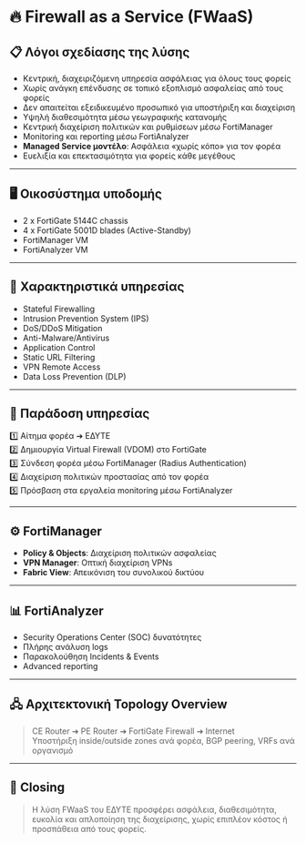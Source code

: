 # 🔥 Firewall as a Service (FWaaS)

## 📋 Λόγοι σχεδίασης της λύσης
- Κεντρική, διαχειριζόμενη υπηρεσία ασφάλειας για όλους τους φορείς
- Χωρίς ανάγκη επένδυσης σε τοπικό εξοπλισμό ασφαλείας από τους φορείς
- Δεν απαιτείται εξειδικευμένο προσωπικό για υποστήριξη και διαχείριση
- Υψηλή διαθεσιμότητα μέσω γεωγραφικής κατανομής
- Κεντρική διαχείριση πολιτικών και ρυθμίσεων μέσω FortiManager
- Monitoring και reporting μέσω FortiAnalyzer
- **Managed Service μοντέλο**: Ασφάλεια «χωρίς κόπο» για τον φορέα
- Ευελιξία και επεκτασιμότητα για φορείς κάθε μεγέθους

---

## 🖥️ Οικοσύστημα υποδομής
- 2 x FortiGate 5144C chassis
- 4 x FortiGate 5001D blades (Active-Standby)
- FortiManager VM
- FortiAnalyzer VM

---

## 🔐 Χαρακτηριστικά υπηρεσίας
- Stateful Firewalling
- Intrusion Prevention System (IPS)
- DoS/DDoS Mitigation
- Anti-Malware/Antivirus
- Application Control
- Static URL Filtering
- VPN Remote Access
- Data Loss Prevention (DLP)

---

## 📝 Παράδοση υπηρεσίας
1️⃣ Αίτημα φορέα ➔ ΕΔΥΤΕ  
2️⃣ Δημιουργία Virtual Firewall (VDOM) στο FortiGate  
3️⃣ Σύνδεση φορέα μέσω FortiManager (Radius Authentication)  
4️⃣ Διαχείριση πολιτικών προστασίας από τον φορέα  
5️⃣ Πρόσβαση στα εργαλεία monitoring μέσω FortiAnalyzer

---

## ⚙️ FortiManager
- **Policy & Objects**: Διαχείριση πολιτικών ασφαλείας
- **VPN Manager**: Οπτική διαχείριση VPNs
- **Fabric View**: Απεικόνιση του συνολικού δικτύου

---

## 📊 FortiAnalyzer
- Security Operations Center (SOC) δυνατότητες
- Πλήρης ανάλυση logs
- Παρακολούθηση Incidents & Events
- Advanced reporting

---

## 🖧 Αρχιτεκτονική Topology Overview
> CE Router ➔ PE Router ➔ FortiGate Firewall ➔ Internet  
> Υποστήριξη inside/outside zones ανά φορέα, BGP peering, VRFs ανά οργανισμό

---

## 🚀 Closing
> Η λύση FWaaS του ΕΔΥΤΕ προσφέρει ασφάλεια, διαθεσιμότητα, ευκολία και απλοποίηση της διαχείρισης, χωρίς επιπλέον κόστος ή προσπάθεια από τους φορείς.

